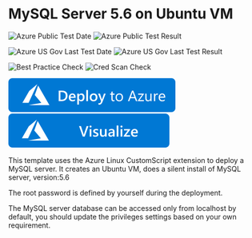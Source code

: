 # MySQL Server 5.6 on Ubuntu VM

![Azure Public Test Date](https://azurequickstartsservice.blob.core.windows.net/badges/mysql-standalone-server-ubuntu/PublicLastTestDate.svg)
![Azure Public Test Result](https://azurequickstartsservice.blob.core.windows.net/badges/mysql-standalone-server-ubuntu/PublicDeployment.svg)

![Azure US Gov Last Test Date](https://azurequickstartsservice.blob.core.windows.net/badges/mysql-standalone-server-ubuntu/FairfaxLastTestDate.svg)
![Azure US Gov Last Test Result](https://azurequickstartsservice.blob.core.windows.net/badges/mysql-standalone-server-ubuntu/FairfaxDeployment.svg)

![Best Practice Check](https://azurequickstartsservice.blob.core.windows.net/badges/mysql-standalone-server-ubuntu/BestPracticeResult.svg)
![Cred Scan Check](https://azurequickstartsservice.blob.core.windows.net/badges/mysql-standalone-server-ubuntu/CredScanResult.svg)

[![Deploy To Azure](https://raw.githubusercontent.com/Azure/azure-quickstart-templates/master/1-CONTRIBUTION-GUIDE/images/deploytoazure.svg?sanitize=true)]("https://portal.azure.com/#create/Microsoft.Template/uri/https%3A%2F%2Fraw.githubusercontent.com%2FAzure%2Fazure-quickstart-templates%2Fmaster%2Fmysql-standalone-server-ubuntu%2Fazuredeploy.json")
[![Visualize](https://raw.githubusercontent.com/Azure/azure-quickstart-templates/master/1-CONTRIBUTION-GUIDE/images/visualizebutton.svg?sanitize=true)]("http://armviz.io/#/?load=https%3A%2F%2Fraw.githubusercontent.com%2FAzure%2Fazure-quickstart-templates%2Fmaster%2Fmysql-standalone-server-ubuntu%2Fazuredeploy.json")

This template uses the Azure Linux CustomScript extension to deploy a MySQL
server. It creates an Ubuntu VM, does a silent install of MySQL server,
version:5.6

The root password is defined by yourself during the deployment.

The MySQL server database can be accessed only from localhost by default, you
should update the privileges settings based on your own requirement.
